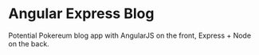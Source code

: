 # Angular Express Blog

Potential Pokereum blog app with AngularJS on the front, Express + Node on the back.








